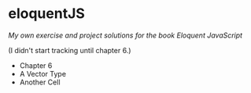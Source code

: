 # eloquentJS

*My own exercise and project solutions for the book Eloquent JavaScript*

(I didn't start tracking until chapter 6.)

- Chapter 6
 - A Vector Type
 - Another Cell